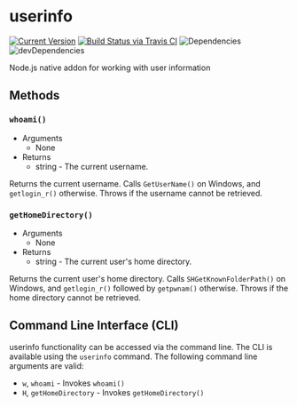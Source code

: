# userinfo

[![Current Version](https://img.shields.io/npm/v/userinfo.svg)](https://www.npmjs.org/package/userinfo)
[![Build Status via Travis CI](https://travis-ci.org/cjihrig/userinfo.svg?branch=master)](https://travis-ci.org/cjihrig/userinfo)
![Dependencies](http://img.shields.io/david/cjihrig/userinfo.svg)
![devDependencies](http://img.shields.io/david/dev/cjihrig/userinfo.svg)

Node.js native addon for working with user information

## Methods

### `whoami()`

  - Arguments
    - None
  - Returns
    - string - The current username.

Returns the current username. Calls `GetUserName()` on Windows, and `getlogin_r()` otherwise. Throws if the username cannot be retrieved.

### `getHomeDirectory()`

  - Arguments
    - None
  - Returns
    - string - The current user's home directory.

Returns the current user's home directory. Calls `SHGetKnownFolderPath()` on Windows, and `getlogin_r()` followed by `getpwnam()` otherwise. Throws if the home directory cannot be retrieved.

## Command Line Interface (CLI)

userinfo functionality can be accessed via the command line. The CLI is available using the `userinfo` command. The following command line arguments are valid:

  - `w`, `whoami` - Invokes `whoami()`
  - `H`, `getHomeDirectory` - Invokes `getHomeDirectory()`
